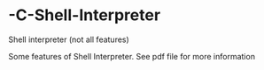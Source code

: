 # -C-Shell-Interpreter
Shell interpreter (not all features)

Some features of Shell Interpreter. See pdf file for more information
